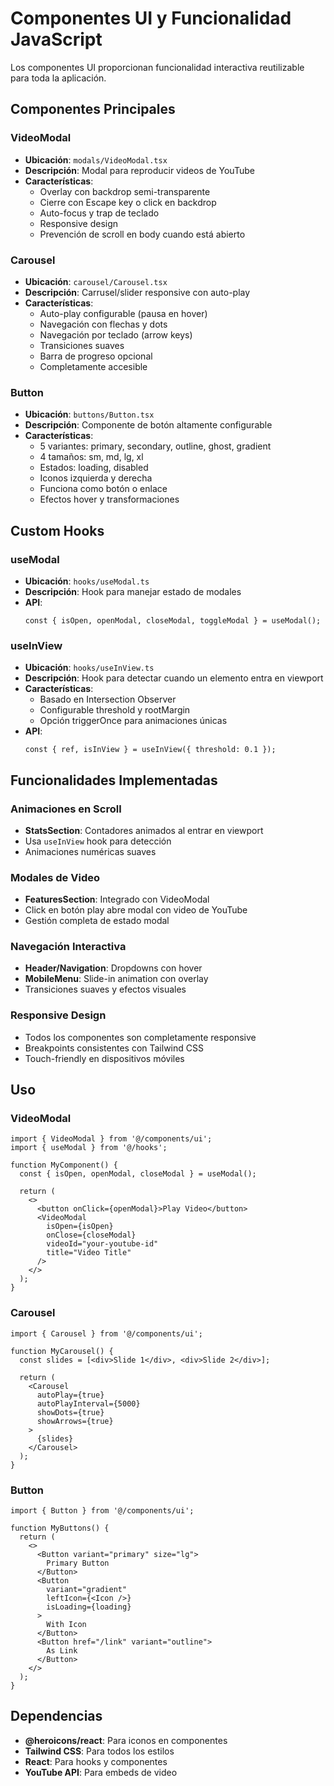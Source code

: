 # Componentes UI y Funcionalidad JavaScript

Los componentes UI proporcionan funcionalidad interactiva reutilizable para toda la aplicación.

## Componentes Principales

### VideoModal
- **Ubicación**: `modals/VideoModal.tsx`
- **Descripción**: Modal para reproducir videos de YouTube
- **Características**:
  - Overlay con backdrop semi-transparente
  - Cierre con Escape key o click en backdrop
  - Auto-focus y trap de teclado
  - Responsive design
  - Prevención de scroll en body cuando está abierto

### Carousel
- **Ubicación**: `carousel/Carousel.tsx`
- **Descripción**: Carrusel/slider responsive con auto-play
- **Características**:
  - Auto-play configurable (pausa en hover)
  - Navegación con flechas y dots
  - Navegación por teclado (arrow keys)
  - Transiciones suaves
  - Barra de progreso opcional
  - Completamente accesible

### Button
- **Ubicación**: `buttons/Button.tsx`
- **Descripción**: Componente de botón altamente configurable
- **Características**:
  - 5 variantes: primary, secondary, outline, ghost, gradient
  - 4 tamaños: sm, md, lg, xl
  - Estados: loading, disabled
  - Iconos izquierda y derecha
  - Funciona como botón o enlace
  - Efectos hover y transformaciones

## Custom Hooks

### useModal
- **Ubicación**: `hooks/useModal.ts`
- **Descripción**: Hook para manejar estado de modales
- **API**:
  ```tsx
  const { isOpen, openModal, closeModal, toggleModal } = useModal();
  ```

### useInView
- **Ubicación**: `hooks/useInView.ts`
- **Descripción**: Hook para detectar cuando un elemento entra en viewport
- **Características**:
  - Basado en Intersection Observer
  - Configurable threshold y rootMargin
  - Opción triggerOnce para animaciones únicas
- **API**:
  ```tsx
  const { ref, isInView } = useInView({ threshold: 0.1 });
  ```

## Funcionalidades Implementadas

### Animaciones en Scroll
- **StatsSection**: Contadores animados al entrar en viewport
- Usa `useInView` hook para detección
- Animaciones numéricas suaves

### Modales de Video
- **FeaturesSection**: Integrado con VideoModal
- Click en botón play abre modal con video de YouTube
- Gestión completa de estado modal

### Navegación Interactiva
- **Header/Navigation**: Dropdowns con hover
- **MobileMenu**: Slide-in animation con overlay
- Transiciones suaves y efectos visuales

### Responsive Design
- Todos los componentes son completamente responsive
- Breakpoints consistentes con Tailwind CSS
- Touch-friendly en dispositivos móviles

## Uso

### VideoModal
```tsx
import { VideoModal } from '@/components/ui';
import { useModal } from '@/hooks';

function MyComponent() {
  const { isOpen, openModal, closeModal } = useModal();

  return (
    <>
      <button onClick={openModal}>Play Video</button>
      <VideoModal
        isOpen={isOpen}
        onClose={closeModal}
        videoId="your-youtube-id"
        title="Video Title"
      />
    </>
  );
}
```

### Carousel
```tsx
import { Carousel } from '@/components/ui';

function MyCarousel() {
  const slides = [<div>Slide 1</div>, <div>Slide 2</div>];

  return (
    <Carousel
      autoPlay={true}
      autoPlayInterval={5000}
      showDots={true}
      showArrows={true}
    >
      {slides}
    </Carousel>
  );
}
```

### Button
```tsx
import { Button } from '@/components/ui';

function MyButtons() {
  return (
    <>
      <Button variant="primary" size="lg">
        Primary Button
      </Button>
      <Button
        variant="gradient"
        leftIcon={<Icon />}
        isLoading={loading}
      >
        With Icon
      </Button>
      <Button href="/link" variant="outline">
        As Link
      </Button>
    </>
  );
}
```

## Dependencias

- **@heroicons/react**: Para iconos en componentes
- **Tailwind CSS**: Para todos los estilos
- **React**: Para hooks y componentes
- **YouTube API**: Para embeds de video